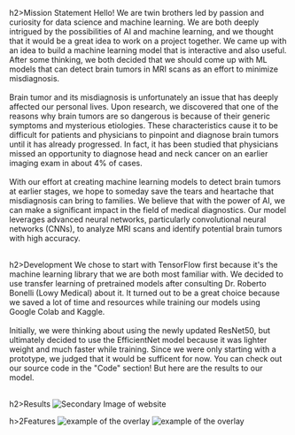 h2>Mission Statement
Hello! We are twin brothers led by passion and curiosity for data science and machine learning. We are both deeply intrigued by the possibilities of AI and machine learning, and we thought that it would be a great idea to work on a project together. We came up with an idea to build a machine learning model that is interactive and also useful. After some thinking, we both decided that we should come up with ML models that can detect brain tumors in MRI scans as an effort to minimize misdiagnosis. <br /><br />
             Brain tumor and its misdiagnosis is unfortunately an issue that has deeply affected our personal lives. Upon research, we discovered that one of the reasons why brain tumors are so dangerous is because of their generic symptoms and mysterious etiologies. These characteristics cause it to be difficult for patients and physicians to pinpoint and diagnose brain tumors until it has already progressed. In fact, it has been studied that physicians missed
            an opportunity to diagnose head and neck cancer on an earlier imaging exam in about 4% of cases.  <br /><br />
             With our effort at creating machine learning models to detect brain tumors at earlier stages, we hope to someday save the tears and heartache that misdiagnosis can bring to families. We believe that with the power of AI, we can make a significant impact in the field of medical diagnostics. Our model leverages advanced neural networks, particularly convolutional neural networks (CNNs), to analyze MRI scans and identify potential brain tumors with high accuracy. <br /><br />

h2>Development
We chose to start with TensorFlow first because it's the machine learning library that we are both most familiar with. 
              We decided to use transfer learning of pretrained models after consulting Dr. Roberto Bonelli &#40;Lowy Medical&#41; about it. It turned out to be a great choice because
              we saved a lot of time and resources while training our models using Google Colab and Kaggle. <br/><br/>
              Initially, we were thinking about using the newly updated ResNet50, but ultimately
              decided to use the EfficientNet model because it was lighter weight and much faster while training. Since we were only starting with a prototype, we judged that it would be sufficent for now.
              You can check out our source code in the "Code" section! But here are the results to our model.<br/><br/>

h2>Results
<Image className="image-container"
            src="/brain-tumor-300.png"
            width={1300}
            height={260}
            alt="Secondary Image of website"
          />

h>2Features 
<Image src="/overlay_example_resized.png" width={800} height={1200} alt="example of the overlay" ></Image>
<Image src="/Prediction_tensorboard.png" width={800} height={1200} alt="example of the overlay" ></Image>